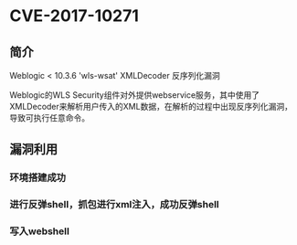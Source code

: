 # CVE-2017-10271
## 简介
Weblogic < 10.3.6 'wls-wsat' XMLDecoder 反序列化漏洞

Weblogic的WLS Security组件对外提供webservice服务，其中使用了XMLDecoder来解析用户传入的XML数据，在解析的过程中出现反序列化漏洞，导致可执行任意命令。
## 漏洞利用
### 环境搭建成功

### 进行反弹shell，抓包进行xml注入，成功反弹shell

### 写入webshell
